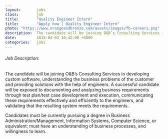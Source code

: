 ```yaml
---
layout:       jobs
class:        job
title:        "Quality Engineer Intern"
title:        "Apply now | Quality Engineer Intern"
photo: "https://www.orangeandbronze.com/assets/images/fb-careers.png"
description:  The candidate will be joining O&B’s Consulting Services in developing custom software, understanding the business problems of the customer and providing solutions with the help of engineers.
date:         2018-04-03 16:42:00 +0800
categories:   jobs
---
```

<!-- Do not leave new lines after each element. Elements after new lines will not be rendered. -->
<h6 class="-dark">Job Description:</h6>
<p>
  The candidate will be joining O&B’s Consulting Services in developing custom software, understanding the business problems of the customer and providing solutions with the help of engineers. A successful candidate will be exposed to documenting and analyzing business requirements through test plan/test case development and execution, communicating these requirements effectively and efficiently to the engineers, and validating that the resulting system meets the requirements.
</p>
<p>
  Candidates must be currently pursuing a degree in Business Administration/Management, Information Systems, Computer Science, or equivalent; must have an understanding of business processes, and willingness to learn.
</p>